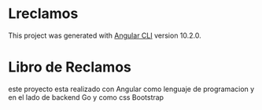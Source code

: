 # Lreclamos

This project was generated with [Angular CLI](https://github.com/angular/angular-cli) version 10.2.0.

# Libro de Reclamos
este proyecto esta realizado con Angular como lenguaje de programacion y en el lado de backend Go y como css Bootstrap

